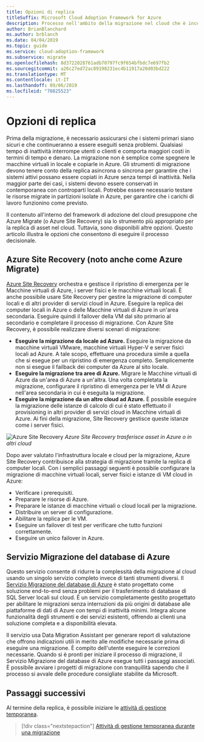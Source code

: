 ```yaml
---
title: Opzioni di replica
titleSuffix: Microsoft Cloud Adoption Framework for Azure
description: Processo nell'ambito della migrazione nel cloud che è incentrato sulle attività di migrazione dei carichi di lavoro nel cloud.
author: BrianBlanchard
ms.author: brblanch
ms.date: 04/04/2019
ms.topic: guide
ms.service: cloud-adoption-framework
ms.subservice: migrate
ms.openlocfilehash: 8d3722028761adb70797fc9f654bfbdc7e697fb2
ms.sourcegitcommit: a26c27ed72ac89198231ec4b11917a20d03bd222
ms.translationtype: MT
ms.contentlocale: it-IT
ms.lasthandoff: 09/06/2019
ms.locfileid: "70825523"
---
```

# <a name="replication-options"></a>Opzioni di replica

Prima della migrazione, è necessario assicurarsi che i sistemi primari siano sicuri e che continueranno a essere eseguiti senza problemi. Qualsiasi tempo di inattività interrompe utenti o clienti e comporta maggiori costi in termini di tempo e denaro. La migrazione non è semplice come spegnere le macchine virtuali in locale e copiarle in Azure. Gli strumenti di migrazione devono tenere conto della replica asincrona o sincrona per garantire che i sistemi attivi possano essere copiati in Azure senza tempi di inattività. Nella maggior parte dei casi, i sistemi devono essere conservati in contemporanea con controparti locali. Potrebbe essere necessario testare le risorse migrate in partizioni isolate in Azure, per garantire che i carichi di lavoro funzionino come previsto.

Il contenuto all'interno del framework di adozione del cloud presuppone che Azure Migrate (o Azure Site Recovery) sia lo strumento più appropriato per la replica di asset nel cloud. Tuttavia, sono disponibili altre opzioni. Questo articolo illustra le opzioni che consentono di eseguire il processo decisionale.

## <a name="azure-site-recovery-also-known-as-azure-migrate"></a>Azure Site Recovery (noto anche come Azure Migrate)

[Azure Site Recovery](/azure/site-recovery/site-recovery-overview) orchestra e gestisce il ripristino di emergenza per le Macchine virtuali di Azure, i server fisici e le macchine virtuali locali. È anche possibile usare Site Recovery per gestire la migrazione di computer locali e di altri provider di servizi cloud in Azure. Eseguire la replica dei computer locali in Azure o delle Macchine virtuali di Azure in un'area secondaria. Eseguire quindi il failover della VM dal sito primario al secondario e completare il processo di migrazione. Con Azure Site Recovery, è possibile realizzare diversi scenari di migrazione:

- **Eseguire la migrazione da locale ad Azure.** Eseguire la migrazione da macchine virtuali VMware, macchine virtuali Hyper-V e server fisici locali ad Azure. A tale scopo, effettuare una procedura simile a quella che si esegue per un ripristino di emergenza completo. Semplicemente non si esegue il failback dei computer da Azure al sito locale.
- **Eseguire la migrazione tra aree di Azure.** Migrare le Macchine virtuali di Azure da un'area di Azure a un'altra. Una volta completata la migrazione, configurare il ripristino di emergenza per le VM di Azure nell'area secondaria in cui è eseguita la migrazione.
- **Eseguire la migrazione da un altro cloud ad Azure.** È possibile eseguire la migrazione delle istanze di calcolo di cui è stato effettuato il provisioning in altri provider di servizi cloud in Macchine virtuali di Azure. Ai fini della migrazione, Site Recovery gestisce queste istanze come i server fisici.

![Azure Site Recovery](../../../_images/asr-replication-image.png)
*Azure Site Recovery trasferisce asset in Azure o in altri cloud*

Dopo aver valutato l'infrastruttura locale e cloud per la migrazione, Azure Site Recovery contribuisce alla strategia di migrazione tramite la replica di computer locali. Con i semplici passaggi seguenti è possibile configurare la migrazione di macchine virtuali locali, server fisici e istanze di VM cloud in Azure:

- Verificare i prerequisiti.
- Preparare le risorse di Azure.
- Preparare le istanze di macchine virtuali o cloud locali per la migrazione.
- Distribuire un server di configurazione.
- Abilitare la replica per le VM.
- Eseguire un failover di test per verificare che tutto funzioni correttamente.
- Eseguire un unico failover in Azure.

## <a name="azure-database-migration-service"></a>Servizio Migrazione del database di Azure

Questo servizio consente di ridurre la complessità della migrazione al cloud usando un singolo servizio completo invece di tanti strumenti diversi. Il [Servizio Migrazione del database di Azure](/azure/dms/dms-overview) è stato progettato come soluzione end-to-end senza problemi per il trasferimento di database di SQL Server locali sul cloud. È un servizio completamente gestito progettato per abilitare le migrazioni senza interruzioni da più origini di database alle piattaforme di dati di Azure con tempi di inattività minimi. Integra alcune funzionalità degli strumenti e dei servizi esistenti, offrendo ai clienti una soluzione completa e a disponibilità elevata.

Il servizio usa Data Migration Assistant per generare report di valutazione che offrono indicazioni utili in merito alle modifiche necessarie prima di eseguire una migrazione. È compito dell'utente eseguire le correzioni necessarie. Quando si è pronti per iniziare il processo di migrazione, il Servizio Migrazione del database di Azure esegue tutti i passaggi associati. È possibile avviare i progetti di migrazione con tranquillità sapendo che il processo si avvale delle procedure consigliate stabilite da Microsoft.

## <a name="next-steps"></a>Passaggi successivi

Al termine della replica, è possibile iniziare le [attività di gestione temporanea](./stage.md).

> [!div class="nextstepaction"]
> [Attività di gestione temporanea durante una migrazione](./stage.md)
